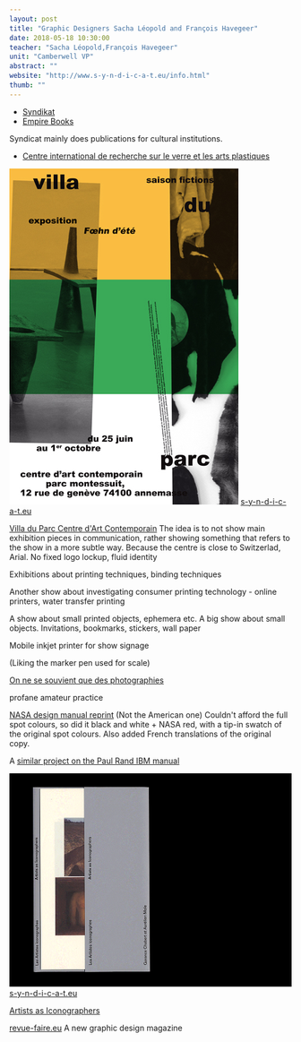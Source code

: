```yaml
---
layout: post
title: "Graphic Designers Sacha Léopold and François Havegeer"
date: 2018-05-18 10:30:00
teacher: "Sacha Léopold,François Havegeer"
unit: "Camberwell VP"
abstract: ""
website: "http://www.s-y-n-d-i-c-a-t.eu/info.html"
thumb: ""
---
```


- [Syndikat](http://www.s-y-n-d-i-c-a-t.eu/info.html)
- [Empire Books](http://www.e-m-p-i-r-e.eu/)

Syndicat mainly does publications for cultural institutions.

- [Centre international de recherche sur le verre et les arts plastiques](https://www.cirva.fr/)

![Villa du Parc](/assets/notes/villa-du-parc.jpg)
[s-y-n-d-i-c-a-t.eu](http://www.s-y-n-d-i-c-a-t.eu/)

[Villa du Parc Centre d'Art Contemporain](https://www.villaduparc.org/en)
The idea is to not show main exhibition pieces in communication, rather showing something that refers to the show in a more subtle way. Because the centre is close to Switzerlad, Arial. No fixed logo lockup, fluid identity

Exhibitions about printing techniques, binding techniques

Another show about investigating consumer printing technology - online printers, water transfer printing

A show about small printed objects, ephemera etc. A big show about small objects. Invitations, bookmarks, stickers, wall paper

Mobile inkjet printer for show signage

(Liking the marker pen used for scale)

[On ne se souvient que des photographies](http://www.betonsalon.net/spip.php?rubrique239)

profane amateur practice

[NASA design manual reprint](http://www.e-m-p-i-r-e.eu/#post-64)
(Not the American one)
Couldn't afford the full spot colours, so did it black and white + NASA red, with a tip-in swatch of the original spot colours. Also added French translations of the original copy.

A [similar project on the Paul Rand IBM manual](http://www.e-m-p-i-r-e.eu/#post-10)

![Artists as Iconographers Book](/assets/notes/artists-iconographers.gif)
[s-y-n-d-i-c-a-t.eu](http://www.s-y-n-d-i-c-a-t.eu/)

[Artists as Iconographers](http://www.e-m-p-i-r-e.eu/#post-64)

[revue-faire.eu](http://revue-faire.eu/)
A new graphic design magazine
